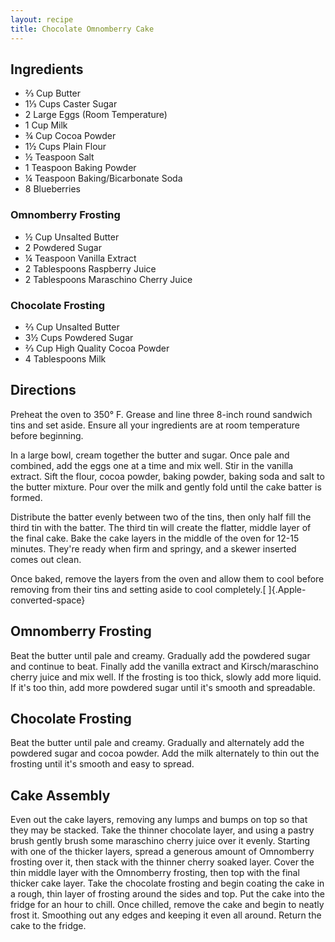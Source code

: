 ```yaml
---
layout: recipe
title: Chocolate Omnomberry Cake
---
```


## Ingredients

* ⅔ Cup Butter
* 1⅓ Cups Caster Sugar
* 2 Large Eggs (Room Temperature)
* 1 Cup Milk
* ¾ Cup Cocoa Powder
* 1½ Cups Plain Flour
* ½ Teaspoon Salt
* 1 Teaspoon Baking Powder
* ¼ Teaspoon Baking/Bicarbonate Soda
* 8 Blueberries

### Omnomberry Frosting

* ½ Cup Unsalted Butter
* 2 Powdered Sugar
* ¼ Teaspoon Vanilla Extract
* 2 Tablespoons Raspberry Juice
* 2 Tablespoons Maraschino Cherry Juice

### Chocolate Frosting

* ⅔ Cup Unsalted Butter
* 3½ Cups Powdered Sugar
* ⅔ Cup High Quality Cocoa Powder
* 4 Tablespoons Milk

## Directions

Preheat the oven to 350° F. Grease and line three 8-inch round sandwich
tins and set aside. Ensure all your ingredients are at room temperature
before beginning.

In a large bowl, cream together the butter and sugar. Once pale and
combined, add the eggs one at a time and mix well. Stir in the vanilla
extract. Sift the flour, cocoa powder, baking powder, baking soda and
salt to the butter mixture. Pour over the milk and gently fold until the
cake batter is formed.

Distribute the batter evenly between two of the tins, then only half
fill the third tin with the batter. The third tin will create the
flatter, middle layer of the final cake. Bake the cake layers in the
middle of the oven for 12-15 minutes. They're ready when firm and
springy, and a skewer inserted comes out clean.

Once baked, remove the layers from the oven and allow them to cool
before removing from their tins and setting aside to cool
completely.[ ]{.Apple-converted-space}

## Omnomberry Frosting

Beat the butter until pale and creamy. Gradually add the powdered sugar
and continue to beat. Finally add the vanilla extract and
Kirsch/maraschino cherry juice and mix well. If the frosting is too
thick, slowly add more liquid. If it's too thin, add more powdered sugar
until it's smooth and spreadable.

## Chocolate Frosting

Beat the butter until pale and creamy. Gradually and alternately add the
powdered sugar and cocoa powder. Add the milk alternately to thin out
the frosting until it's smooth and easy to spread.

## Cake Assembly

Even out the cake layers, removing any lumps and bumps on top so that
they may be stacked. Take the thinner chocolate layer, and using a
pastry brush gently brush some maraschino cherry juice over it evenly.
Starting with one of the thicker layers, spread a generous amount of
Omnomberry frosting over it, then stack with the thinner cherry soaked
layer. Cover the thin middle layer with the Omnomberry frosting, then
top with the final thicker cake layer. Take the chocolate frosting and
begin coating the cake in a rough, thin layer of frosting around the
sides and top. Put the cake into the fridge for an hour to chill. Once
chilled, remove the cake and begin to neatly frost it. Smoothing out any
edges and keeping it even all around. Return the cake to the fridge.
